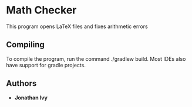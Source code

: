 # Math Checker
This program opens LaTeX files and fixes arithmetic errors

## Compiling
To compile the program, run the command ./gradlew build. Most IDEs also have support for gradle projects.

## Authors

* **Jonathan Ivy**
